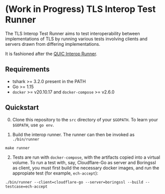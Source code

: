 <!-- SPDX-FileCopyrightText: 2020 The tls-interop-runner Authors -->
<!-- SPDX-License-Identifier: CC0-1.0 -->

# (Work in Progress) TLS Interop Test Runner

The TLS Interop Test Runner aims to test interoperability between
implementations of TLS by running various tests involving clients and servers
drawn from differing implementations.

It is fashioned after the [QUIC Interop
Runner](https://github.com/marten-seemann/quic-interop-runner).

## Requirements

- tshark >= 3.2.0 present in the PATH
- Go >= 1.15
- `docker` >= v20.10.17 and `docker-compose` >= v2.6.0

## Quickstart

0. Clone this repository to the `src` directory of your `$GOPATH`.
To learn your `$GOPATH`, use `go env`.

1. Build the interop runner. The runner can then be invoked as `./bin/runner`
```
make runner
```

2. Tests are run with `docker-compose`, with the artifacts copied into a virtual
volume. To run a test with, say, Cloudflare-Go as server and Boringssl as client,
you must first build the necessary docker images, and run the appropiate
test (for example, `ech-accept`):

```
./bin/runner --client=cloudflare-go --server=boringssl --build --testcase=ech-accept
```
